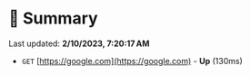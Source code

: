 # 📖 Summary
Last updated: **2/10/2023, 7:20:17 AM**

- `GET` [https://google.com](https://google.com) - **Up** (130ms)

